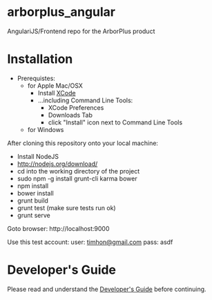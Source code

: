 arborplus_angular
=================
AngulariJS/Frontend repo for the ArborPlus product


Installation
============

 - Prerequistes:
   - for Apple Mac/OSX
     - Install [XCode](https://developer.apple.com/xcode/downloads/)
     - ...including Command Line Tools:
       - XCode Preferences
       - Downloads Tab
       - click "Install" icon next to Command Line Tools
   - for Windows

After cloning this repository onto your local machine:

 - Install NodeJS
 - http://nodejs.org/download/
 - cd into the working directory of the project
 - sudo npm -g install grunt-cli karma bower
 - npm install
 - bower install
 - grunt build
 - grunt test  (make sure tests run ok)
 - grunt serve

Goto browser: http://localhost:9000

Use this test account: 
   user: timhon@gmail.com
   pass: asdf


Developer's Guide
=================
Please read and understand the [Developer's Guide](DEVELOPER_GUIDE.md]) before continuing.





